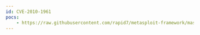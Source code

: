 ```yaml
---
id: CVE-2010-1961
pocs:
    - https://raw.githubusercontent.com/rapid7/metasploit-framework/master/modules/exploits/windows/http/hp_nnm_ovwebsnmpsrv_ovutil.rb
---
```

